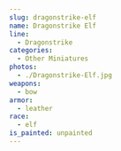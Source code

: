 ```yaml
---
slug: dragonstrike-elf
name: Dragonstrike Elf
line:
  - Dragonstrike
categories:
  - Other Miniatures
photos:
  - ./Dragonstrike-Elf.jpg
weapons:
  - bow
armor:
  - leather
race:
  - elf
is_painted: unpainted
---
```

